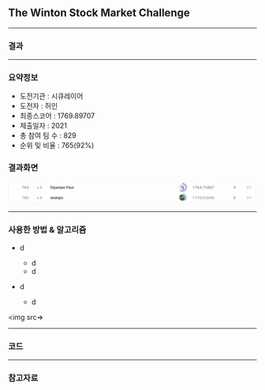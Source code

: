 ## The Winton Stock Market Challenge


------------

### 결과

----------------

### 요약정보

* 도전기관 : 시큐레이어
* 도전자 : 허인
* 최종스코어 : 1769.89707
* 제출일자 : 2021
* 총 참여 팀 수 : 829
* 순위 및 비율 :  765(92%)

### 결과화면

![결과](screenshot/leaderboard.PNG)

----------

### 사용한 방법 & 알고리즘

* d
  * d
  * d

* d
  * d

<img src=>


-----------

### 코드



-----------

### 참고자료



